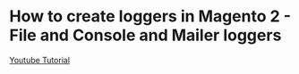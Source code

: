 # How to create loggers in Magento 2 - File and Console and Mailer loggers

[Youtube Tutorial](https://youtu.be/xW5PwMqS12E)
